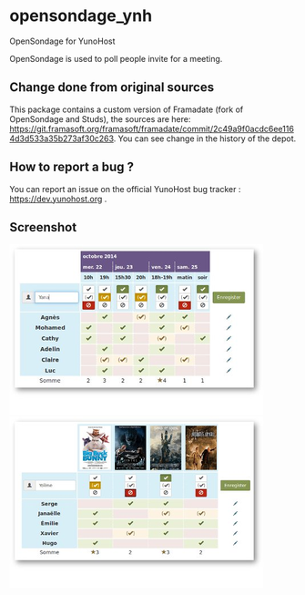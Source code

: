 opensondage_ynh
===============

OpenSondage for YunoHost

OpenSondage is used to poll people invite for a meeting.

## Change done from original sources
This package contains a custom version of Framadate (fork of OpenSondage and Studs), the sources are here: https://git.framasoft.org/framasoft/framadate/commit/2c49a9f0acdc6ee1164d3d533a35b273af30c263. You can see change in the history of the depot.

## How to report a bug ?

You can report an issue on the official YunoHost bug tracker : https://dev.yunohost.org .

## Screenshot

<img src="/sources/images/date.png" style="max-width:100%;" alt="Screen containing a meeting poll"/>
<img src="/sources/images/classic.png" style="max-width:100%;" alt="Screen containing a vote poll to choose a restaurant"/>
